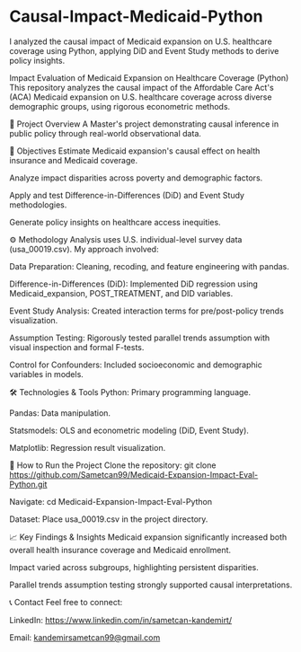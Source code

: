 # Causal-Impact-Medicaid-Python
I analyzed the causal impact of Medicaid expansion on U.S. healthcare coverage using Python, applying DiD and Event Study methods to derive policy insights.

Impact Evaluation of Medicaid Expansion on Healthcare Coverage (Python)
This repository analyzes the causal impact of the Affordable Care Act's (ACA) Medicaid expansion on U.S. healthcare coverage across diverse demographic groups, using rigorous econometric methods.

📝 Project Overview
A Master's project demonstrating causal inference in public policy through real-world observational data.

🎯 Objectives
Estimate Medicaid expansion's causal effect on health insurance and Medicaid coverage.

Analyze impact disparities across poverty and demographic factors.

Apply and test Difference-in-Differences (DiD) and Event Study methodologies.

Generate policy insights on healthcare access inequities.

⚙️ Methodology
Analysis uses U.S. individual-level survey data (usa_00019.csv). My approach involved:

Data Preparation: Cleaning, recoding, and feature engineering with pandas.

Difference-in-Differences (DiD): Implemented DiD regression using Medicaid_expansion, POST_TREATMENT, and DID variables.

Event Study Analysis: Created interaction terms for pre/post-policy trends visualization.

Assumption Testing: Rigorously tested parallel trends assumption with visual inspection and formal F-tests.

Control for Confounders: Included socioeconomic and demographic variables in models.

🛠️ Technologies & Tools
Python: Primary programming language.

Pandas: Data manipulation.

Statsmodels: OLS and econometric modeling (DiD, Event Study).

Matplotlib: Regression result visualization.

🏃 How to Run the Project
Clone the repository: git clone https://github.com/Sametcan99/Medicaid-Expansion-Impact-Eval-Python.git

Navigate: cd Medicaid-Expansion-Impact-Eval-Python

Dataset: Place usa_00019.csv in the project directory.


📈 Key Findings & Insights
Medicaid expansion significantly increased both overall health insurance coverage and Medicaid enrollment.

Impact varied across subgroups, highlighting persistent disparities.

Parallel trends assumption testing strongly supported causal interpretations.

📞 Contact
Feel free to connect:

LinkedIn: https://www.linkedin.com/in/sametcan-kandemirt/

Email: kandemirsametcan99@gmail.com
